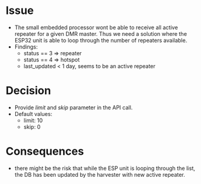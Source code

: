 
# Issue

- The small embedded processor wont be able to receive all active repeater
  for a given DMR master. Thus we need a solution where the ESP32 unit is
  able to loop through the number of repeaters available.
- Findings:
	- status == 3 => repeater
	- status == 4 => hotspot
	- last_updated < 1 day, seems to be an active repeater

# Decision

- Provide _limit_ and _skip_ parameter in the API call.
- Default values:
   - limit: 10
   - skip: 0

# Consequences

- there might be the risk that while the ESP unit is looping through
  the list, the DB has been updated by the harvester with new active repeater.
